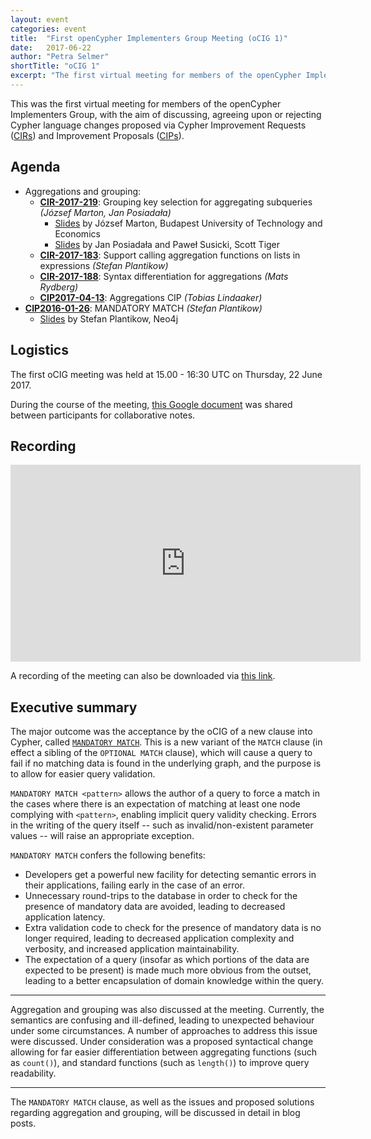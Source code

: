 ```yaml
---
layout: event
categories: event
title:  "First openCypher Implementers Group Meeting (oCIG 1)"
date:   2017-06-22
author: "Petra Selmer"
shortTitle: "oCIG 1"
excerpt: "The first virtual meeting for members of the openCypher Implementers Group."
---
```

This was the first virtual meeting for members of the openCypher Implementers Group, with the aim of discussing, agreeing upon or rejecting Cypher language changes proposed via Cypher Improvement Requests (<a href="https://github.com/opencypher/openCypher/issues?q=is%3Aopen+is%3Aissue+label%3ACIR" target="_blank">CIRs</a>) and Improvement Proposals (<a href="{{ site.baseurl }}/cips/" target="_blank">CIPs</a>).

## Agenda

* Aggregations and grouping:
    * **[CIR-2017-219](https://github.com/opencypher/openCypher/issues/219)**: Grouping key selection for aggregating subqueries  _(József Marton, Jan Posiadała)_
        * [Slides](https://s3.amazonaws.com/artifacts.opencypher.org/website/ocim2/slides/oCIM2_aggregation_JozsefMarton.pdf) by József Marton, Budapest University of Technology and Economics
        * [Slides](https://s3.amazonaws.com/artifacts.opencypher.org/website/ocim2/slides/GrupingSemantics_SP_1645_SoCIM_JP_MR.pdf) by Jan Posiadała and Paweł Susicki, Scott Tiger
    * **[CIR-2017-183](https://github.com/opencypher/openCypher/issues/183)**: Support calling aggregation functions on lists in expressions _(Stefan Plantikow)_
    * **[CIR-2017-188](https://github.com/opencypher/openCypher/issues/188)**: Syntax differentiation for aggregations _(Mats Rydberg)_
    * **[CIP2017-04-13](https://github.com/opencypher/openCypher/pull/218)**: Aggregations CIP _(Tobias Lindaaker)_
* **[CIP2016-01-26](https://github.com/opencypher/openCypher/pull/212)**: MANDATORY MATCH _(Stefan Plantikow)_
    * [Slides](https://s3.amazonaws.com/artifacts.opencypher.org/website/ocim2/slides/10-00+MANDATORY+MATCH+%5BDONE%5D.pdf) by Stefan Plantikow, Neo4j

## Logistics

The first oCIG meeting was held at 15.00 - 16:30 UTC on Thursday, 22 June 2017.

During the course of the meeting, [this Google document](https://docs.google.com/document/d/1hBQGT-3jOIL00Kb8zkPCTwQWIam_YX90SkC3JWyICsI/edit?usp=sharing) was shared between participants for collaborative notes.

## Recording

<iframe width="560" height="315" src="https://www.youtube.com/embed/bfjYBWoBD2I" frameborder="0" allowfullscreen></iframe>

A recording of the meeting can also be downloaded via [this link](https://s3.amazonaws.com/artifacts.opencypher.org/website/ocig1/ocig1-recording.zip).

## Executive summary

The major outcome was the acceptance by the oCIG of a new clause into Cypher, called [`MANDATORY MATCH`](https://github.com/opencypher/openCypher/pull/212).
This is a new variant of the `MATCH` clause (in effect a sibling of the `OPTIONAL MATCH` clause), which will cause a query to fail if no matching data is found in the underlying graph, and the purpose is to allow for easier query validation.

`MANDATORY MATCH <pattern>` allows the author of a query to force a match in the cases where there is an expectation of matching at least one node complying with `<pattern>`, enabling implicit query validity checking.
Errors in the writing of the query itself -- such as invalid/non-existent parameter values -- will raise an appropriate exception.

`MANDATORY MATCH` confers the following benefits:

* Developers get a powerful new facility for detecting semantic errors in their applications, failing early in the case of an error.
* Unnecessary round-trips to the database in order to check for the presence of mandatory data are avoided, leading to decreased application latency.
* Extra validation code to check for the presence of mandatory data is no longer required, leading to decreased application complexity and verbosity, and increased application maintainability.
* The expectation of a query (insofar as which portions of the data are expected to be present) is made much more obvious from the outset, leading to a better encapsulation of domain knowledge within the query.

---

Aggregation and grouping was also discussed at the meeting. Currently, the semantics are confusing and ill-defined, leading to unexpected behaviour under some circumstances.
A number of approaches to address this issue were discussed.
Under consideration was a proposed syntactical change allowing for far easier differentiation between aggregating functions (such as `count()`), and standard functions (such as `length()`) to improve query readability.

---

The `MANDATORY MATCH` clause, as well as the issues and proposed solutions regarding aggregation and grouping, will be discussed in detail in blog posts.
